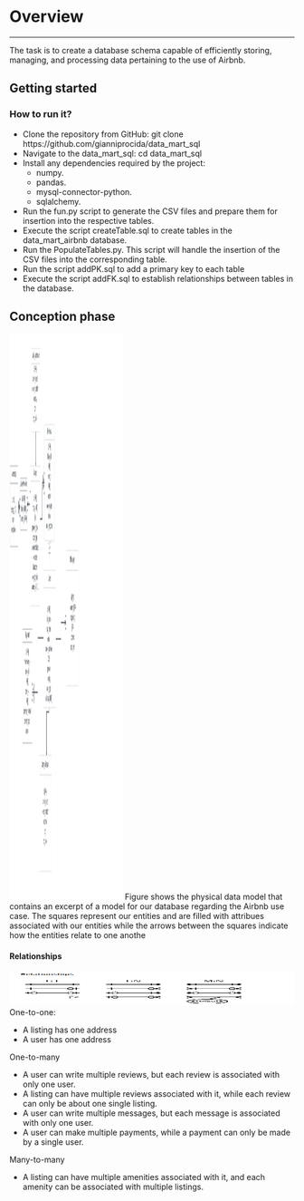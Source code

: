 <!DOCTYPE html>
<html lang="en">
<head>
    <meta charset="UTF-8">
</head>
<body>
    <h1>Overview</h1>
    <hr>The task is to create a database schema capable of efficiently storing, managing, and processing data pertaining to the use of Airbnb.
     <p> 
 </p>
    <h2>Getting started</h2>

   <h3>How to run it?</h3>
   <ul>
     <li>Clone the repository from GitHub: git clone https://github.com/gianniprocida/data_mart_sql</li>
     <li>Navigate to the data_mart_sql: cd data_mart_sql</li>
     <li>Install any dependencies required by the project:
      <ul>
          <li>numpy.</li>
          <li>pandas.</li>
          <li>mysql-connector-python.</li>
          <li>sqlalchemy.</li> 
      </ul>
     </li>
     <li>Run the fun.py script to generate the CSV files and prepare them for insertion into the respective tables.</li>
     <li>Execute the script createTable.sql to create tables in the data_mart_airbnb database. </li>
    <li>Run the PopulateTables.py. This script will handle the insertion of the CSV files into the corresponding table.</li>
    <li>Run the script addPK.sql to add a primary key to each table</li>
    <li>Execute the script addFK.sql to establish relationships between tables in the database.</li>
   </ul> 
   <h2> </h2>    
<h2>Conception phase</h2>
<img src="https://github.com/gianniprocida/data_mart_sql/blob/main/erd.png" height="1000" width="200">
Figure shows the physical data model that contains an excerpt of a model for our database 
regarding the Airbnb use case. The squares represent our entities and are filled with attribues associated with our
entities while the arrows between the squares indicate how the entities relate to one anothe
<h4>Relationships</h4>
<img src="https://github.com/gianniprocida/data_mart_sql/blob/main/relationships.png" height="60" width="800"/>
One-to-one: 
<ul>
    <li>A listing has one address</li>
    <li>A user has one address</li>
</ul>
One-to-many
<ul>
    <li>A user can write multiple reviews, but each review is associated with only one user.</li>
    <li>A listing can have multiple reviews associated with it, while each review can only be about one single listing.</li>
    <li>A user can write multiple messages, but each message is associated with only one user.</li>
    <li>A user can make multiple payments, while a payment can only be made by a single user.</li>
</ul>
Many-to-many
<ul>
    <li>A listing can have multiple amenities associated with it, and each amenity can be associated with 
    multiple listings.</li>
</ul>
</body>




